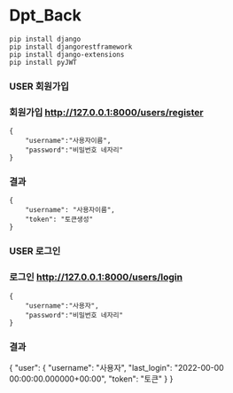 # Dpt_Back

    pip install django
    pip install djangorestframework
    pip install django-extensions
    pip install pyJWT
  
  
### USER 회원가입

### 회원가입 http://127.0.0.1:8000/users/register
    {
        "username":"사용자이름",
        "password":"비밀번호 네자리"
    }
### 결과
    {
        "username": "사용자이름",
        "token": "토큰생성"
    }
    
    
### USER 로그인
### 로그인 http://127.0.0.1:8000/users/login
    {
        "username":"사용자",
        "password":"비밀번호 네자리"
    }

### 결과
   {
        "user": {
            "username": "사용자",
            "last_login": "2022-00-00 00:00:00.000000+00:00",
            "token": "토큰"
        }
    }
   
